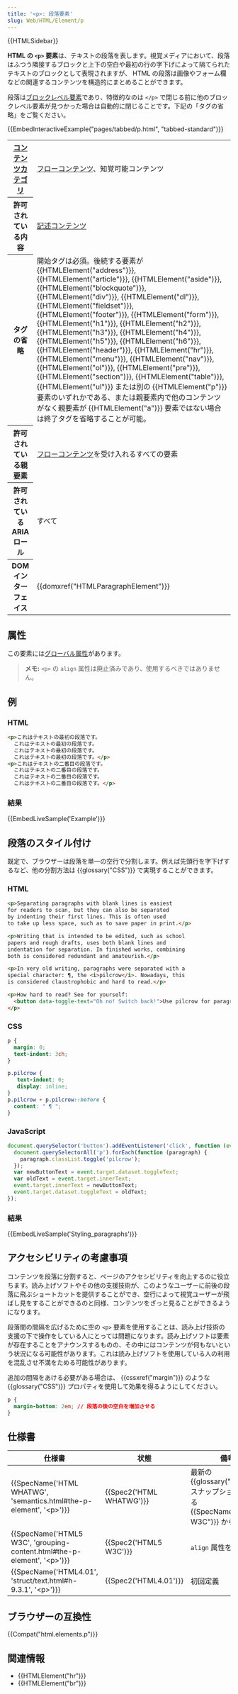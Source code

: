```yaml
---
title: '<p>: 段落要素'
slug: Web/HTML/Element/p
---
```


{{HTMLSidebar}}

**HTML の `<p>` 要素**は、テキストの段落を表します。視覚メディアにおいて、段落はふつう隣接するブロックと上下の空白や最初の行の字下げによって隔てられたテキストのブロックとして表現されますが、 HTML の段落は画像やフォーム欄などの関連するコンテンツを構造的にまとめることができます。

段落は[ブロックレベル要素](/ja/docs/Web/HTML/Block-level_elements)であり、特徴的なのは `</p>` で閉じる前に他のブロックレベル要素が見つかった場合は自動的に閉じることです。下記の「タグの省略」をご覧ください。

{{EmbedInteractiveExample("pages/tabbed/p.html", "tabbed-standard")}}

<table class="properties">
  <tbody>
    <tr>
      <th scope="row">
        <a href="/ja/docs/Web/HTML/Content_categories">コンテンツカテゴリ</a>
      </th>
      <td>
        <a href="/ja/docs/Web/HTML/Content_categories#フローコンテンツ"
          >フローコンテンツ</a
        >、知覚可能コンテンツ
      </td>
    </tr>
    <tr>
      <th scope="row">許可されている内容</th>
      <td>
        <a href="/ja/docs/Web/HTML/Content_categories#記述コンテンツ"
          >記述コンテンツ</a
        >
      </td>
    </tr>
    <tr>
      <th scope="row">タグの省略</th>
      <td>
        開始タグは必須。後続する要素が {{HTMLElement("address")}},
        {{HTMLElement("article")}}, {{HTMLElement("aside")}},
        {{HTMLElement("blockquote")}}, {{HTMLElement("div")}},
        {{HTMLElement("dl")}}, {{HTMLElement("fieldset")}},
        {{HTMLElement("footer")}}, {{HTMLElement("form")}},
        {{HTMLElement("h1")}}, {{HTMLElement("h2")}},
        {{HTMLElement("h3")}}, {{HTMLElement("h4")}},
        {{HTMLElement("h5")}}, {{HTMLElement("h6")}},
        {{HTMLElement("header")}}, {{HTMLElement("hr")}},
        {{HTMLElement("menu")}}, {{HTMLElement("nav")}},
        {{HTMLElement("ol")}}, {{HTMLElement("pre")}},
        {{HTMLElement("section")}}, {{HTMLElement("table")}},
        {{HTMLElement("ul")}} または別の {{HTMLElement("p")}}
        要素のいずれかである、または親要素内で他のコンテンツがなく親要素が
        {{HTMLElement("a")}}
        要素ではない場合は終了タグを省略することが可能。
      </td>
    </tr>
    <tr>
      <th scope="row">許可されている親要素</th>
      <td>
        <a href="/ja/docs/Web/HTML/Content_categories#フローコンテンツ"
          >フローコンテンツ</a
        >を受け入れるすべての要素
      </td>
    </tr>
    <tr>
      <th scope="row">許可されている ARIA ロール</th>
      <td>すべて</td>
    </tr>
    <tr>
      <th scope="row">DOM インターフェイス</th>
      <td>{{domxref("HTMLParagraphElement")}}</td>
    </tr>
  </tbody>
</table>

## 属性

この要素には[グローバル属性](/ja/docs/Web/HTML/Global_attributes)があります。

> **メモ:** `<p>` の `align` 属性は廃止済みであり、使用するべきではありません。

## 例

### HTML

```html
<p>これはテキストの最初の段落です。
  これはテキストの最初の段落です。
  これはテキストの最初の段落です。
  これはテキストの最初の段落です。</p>
<p>これはテキストの二番目の段落です。
  これはテキストの二番目の段落です。
  これはテキストの二番目の段落です。
  これはテキストの二番目の段落です。</p>
```

### 結果

{{EmbedLiveSample('Example')}}

## 段落のスタイル付け

既定で、ブラウザーは段落を単一の空行で分割します。例えば先頭行を字下げするなど、他の分割方法は {{glossary("CSS")}} で実現することができます。

### HTML

```html
<p>Separating paragraphs with blank lines is easiest
for readers to scan, but they can also be separated
by indenting their first lines. This is often used
to take up less space, such as to save paper in print.</p>

<p>Writing that is intended to be edited, such as school
papers and rough drafts, uses both blank lines and
indentation for separation. In finished works, combining
both is considered redundant and amateurish.</p>

<p>In very old writing, paragraphs were separated with a
special character: ¶, the <i>pilcrow</i>. Nowadays, this
is considered claustrophobic and hard to read.</p>

<p>How hard to read? See for yourself:
  <button data-toggle-text="Oh no! Switch back!">Use pilcrow for paragraphs</button>
</p>
```

### CSS

```css
p {
  margin: 0;
  text-indent: 3ch;
}

p.pilcrow {
   text-indent: 0;
   display: inline;
}
p.pilcrow + p.pilcrow::before {
  content: " ¶ ";
}
```

### JavaScript

```js
document.querySelector('button').addEventListener('click', function (event) {
  document.querySelectorAll('p').forEach(function (paragraph) {
    paragraph.classList.toggle('pilcrow');
  });
  var newButtonText = event.target.dataset.toggleText;
  var oldText = event.target.innerText;
  event.target.innerText = newButtonText;
  event.target.dataset.toggleText = oldText;
});
```

### 結果

{{EmbedLiveSample('Styling_paragraphs')}}

## アクセシビリティの考慮事項

コンテンツを段落に分割すると、ページのアクセシビリティを向上するのに役立ちます。読み上げソフトやその他の支援技術が、このようなユーザーに前後の段落に飛ぶショートカットを提供することができ、空行によって視覚ユーザーが飛ばし見をすることができるのと同様、コンテンツをざっと見ることができるようになります。

段落間の間隔を広げるために空の `<p>` 要素を使用することは、読み上げ技術の支援の下で操作をしている人にとっては問題になります。読み上げソフトは要素が存在することをアナウンスするものの、その中にはコンテンツが何もないという状況になる可能性があります。これは読み上げソフトを使用している人の利用を混乱させ不満をためる可能性があります。

追加の間隔をあける必要がある場合は、 {{cssxref("margin")}} のような {{glossary("CSS")}} プロパティを使用して効果を得るようにしてください。

```css
p {
  margin-bottom: 2em; // 段落の後の空白を増加させる
}
```

## 仕様書

| 仕様書                                                                                                   | 状態                             | 備考                                                                                                 |
| -------------------------------------------------------------------------------------------------------- | -------------------------------- | ---------------------------------------------------------------------------------------------------- |
| {{SpecName('HTML WHATWG', 'semantics.html#the-p-element', '&lt;p&gt;')}}         | {{Spec2('HTML WHATWG')}} | 最新の {{glossary("W3C")}} スナップショットである {{SpecName("HTML5 W3C")}} から変更なし |
| {{SpecName('HTML5 W3C', 'grouping-content.html#the-p-element', '&lt;p&gt;')}} | {{Spec2('HTML5 W3C')}}     | `align` 属性を廃止                                                                                   |
| {{SpecName('HTML4.01', 'struct/text.html#h-9.3.1', '&lt;p&gt;')}}                 | {{Spec2('HTML4.01')}}     | 初回定義                                                                                             |

## ブラウザーの互換性

{{Compat("html.elements.p")}}

## 関連情報

- {{HTMLElement("hr")}}
- {{HTMLElement("br")}}
